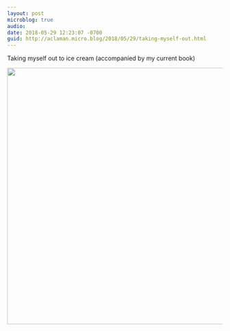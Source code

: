 ```yaml
---
layout: post
microblog: true
audio: 
date: 2018-05-29 12:23:07 -0700
guid: http://aclaman.micro.blog/2018/05/29/taking-myself-out.html
---
```

Taking myself out to ice cream (accompanied by my current book)

<img src="http://micro.alexclaman.com/uploads/2018/8f4f89b251.jpg" width="600" height="600" />
